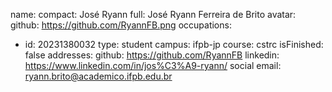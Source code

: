 name:
  compact: José Ryann
  full: José Ryann Ferreira de Brito
avatar:
  github: https://github.com/RyannFB.png
occupations:
- id: 20231380032
  type: student
  campus: ifpb-jp
  course: cstrc
  isFinished: false
addresses:
  github: https://github.com/RyannFB 
  linkedin: https://www.linkedin.com/in/jos%C3%A9-ryann/
  social
  email: ryann.brito@academico.ifpb.edu.br